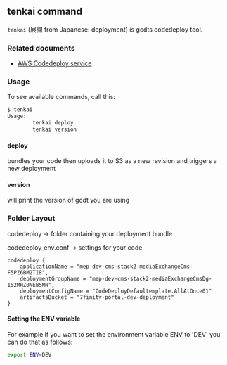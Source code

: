 ## tenkai command

`tenkai` (展開 from Japanese: deployment) is gcdts codedeploy tool.


### Related documents

* [AWS Codedeploy service](https://aws.amazon.com/codedeploy/)


### Usage

To see available commands, call this:

```bash
$ tenkai
Usage:
        tenkai deploy
        tenkai version
```

#### deploy
bundles your code then uploads it to S3 as a new revision and triggers a new deployment

#### version
will print the version of gcdt you are using


### Folder Layout

codedeploy -> folder containing your deployment bundle

codedeploy_env.conf -> settings for your code

```text
codedeploy {
    applicationName = "mep-dev-cms-stack2-mediaExchangeCms-F5PZ6BM2TI8",
    deploymentGroupName = "mep-dev-cms-stack2-mediaExchangeCmsDg-1S2MHZ0NEB5MN",
    deploymentConfigName = "CodeDeployDefaultemplate.AllAtOnce01"
    artifactsBucket = "7finity-portal-dev-deployment"
}
```


#### Setting the ENV variable

For example if you want to set the environment variable ENV to 'DEV' you can do that as follows:

``` bash
export ENV=DEV
```

